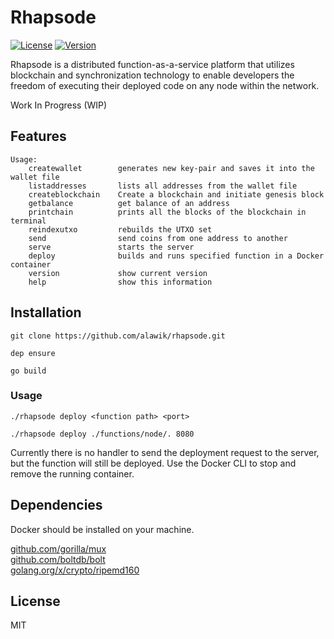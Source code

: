 # Rhapsode

[![License](https://img.shields.io/badge/license-MIT-blue.svg?style=flat-square)](https://github.com/alawik/rhapsode/blob/master/LICENSE)
[![Version](https://img.shields.io/badge/version-0.0.0-lightgrey.svg?style=flat-square)](https://github.com/alawik/rhapsode)

Rhapsode is a distributed function-as-a-service platform that utilizes blockchain and synchronization technology to enable developers the freedom of executing their deployed code on any node within the network.

Work In Progress (WIP)

## Features

```
Usage:
    createwallet        generates new key-pair and saves it into the wallet file
    listaddresses       lists all addresses from the wallet file
    createblockchain    Create a blockchain and initiate genesis block
    getbalance          get balance of an address
    printchain          prints all the blocks of the blockchain in terminal
    reindexutxo         rebuilds the UTXO set
    send                send coins from one address to another
    serve               starts the server
    deploy              builds and runs specified function in a Docker container
    version             show current version
    help                show this information
```

## Installation

`git clone https://github.com/alawik/rhapsode.git`

`dep ensure`

`go build`

### Usage

`./rhapsode deploy <function path> <port>`

`./rhapsode deploy ./functions/node/. 8080`

Currently there is no handler to send the deployment request to the server, but the function will still be deployed. Use the Docker CLI to stop and remove the running container.

## Dependencies

Docker should be installed on your machine.

[github.com/gorilla/mux](https://github.com/gorilla/mux) <br>
[github.com/boltdb/bolt](https://github.com/boltdb/bolt) <br>
[golang.org/x/crypto/ripemd160](https://golang.org/x/crypto/ripemd160)

## License

MIT
